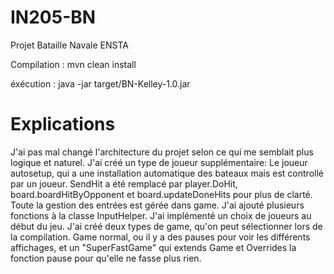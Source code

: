 # IN205-BN
Projet Bataille Navale ENSTA

Compilation : mvn clean install

éxécution : java -jar target/BN-Kelley-1.0.jar


# Explications

J'ai pas mal changé l'architecture du projet selon ce qui me semblait plus logique et naturel.
J'ai créé un type de joueur supplémentaire: Le joueur autosetup, qui a une installation automatique des bateaux mais est controllé par un joueur.
SendHit a été remplacé par player.DoHit, board.boardHitByOpponent et board.updateDoneHits pour plus de clarté.
Toute la gestion des entrées est gérée dans game.
J'ai ajouté plusieurs fonctions à la classe InputHelper.
J'ai implémenté un choix de joueurs au début du jeu.
J'ai créé deux types de game, qu'on peut sélectionner lors de la compilation. Game normal, ou il y a des pauses pour voir les différents affichages, et un "SuperFastGame" qui extends Game et Overrides la fonction pause pour qu'elle ne fasse plus rien.
